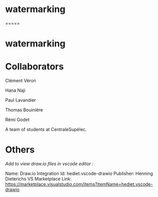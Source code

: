 # watermarking
=====
# watermarking

# Collaborators

Clément Véron

Hana Naji

Paul Lavandier

Thomas Bouinière

Rémi Godet

A team of students at CentraleSupélec.

# Others

_Add to view draw.io files in vscode editor :_

Name: Draw.io Integration
Id: hediet.vscode-drawio
Publisher: Henning Dieterichs
VS Marketplace Link: https://marketplace.visualstudio.com/items?itemName=hediet.vscode-drawio

